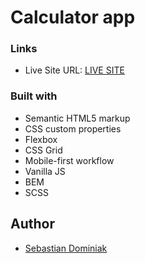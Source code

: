 # Calculator app

### Links

- Live Site URL: [LIVE SITE](https://dominiak92.github.io/calculator-app-main/)

### Built with

- Semantic HTML5 markup
- CSS custom properties
- Flexbox
- CSS Grid
- Mobile-first workflow
- Vanilla JS
- BEM
- SCSS

## Author

- [Sebastian Dominiak](https://www.sebastiandominiak.pl)

